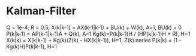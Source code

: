 # Kalman-Filter
Q = 1e-4; 
R = 0.5; 
X(k|k-1) = AX(k-1|k-1) + BU(k) + W(k), A=1, BU(k) = 0
P(k|k-1) = AP(k-1|k-1)A + Q(k), A=1
Kg(k)=P(k|k-1)H / (HP(k|k-1)H + R), H=1
X(k|k) = X(k|k-1) + Kg(k)(Z(k) - HX(k|k-1)), H=1, Z(k):series
P(k|k) = (1 - Kg(k)H)P(k|k-1), H=1
